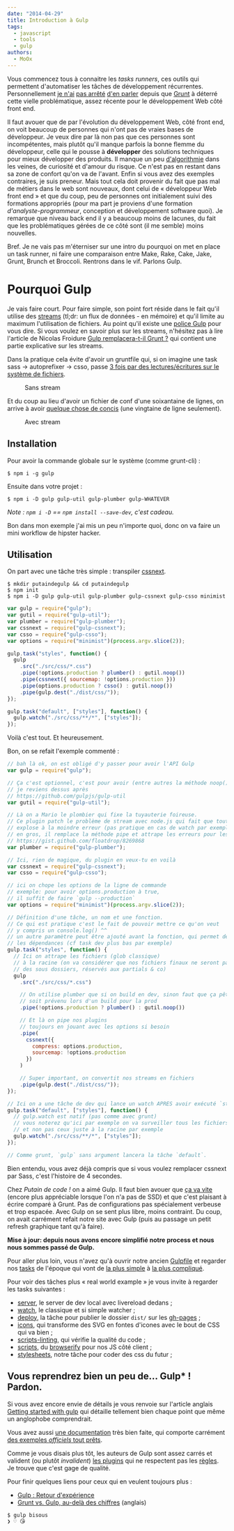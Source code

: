 ```yaml
---
date: "2014-04-29"
title: Introduction à Gulp
tags:
  - javascript
  - tools
  - gulp
authors:
  - MoOx
---
```


Vous commencez tous à connaitre les *tasks runners*, ces outils qui permettent
d'automatiser les tâches de développement récurrentes. Personnellement [je
n'ai](http://moox.io/slides/2013/grunt-before-after/) [pas
arrêté](http://www.24joursdeweb.fr/2013/automatisez-votre-workflow-front-end/)
[d'en parler](http://moox.io/slides/2014/introduction-gulp/) depuis que
[Grunt](/fr/articles/js/grunt/) à déterré cette vielle problématique, assez
récente pour le développement Web côté front end.

Il faut avouer que de par l'évolution du développement Web, côté front end, on
voit beaucoup de personnes qui n'ont pas de vraies bases de développeur. Je veux
dire par là non pas que ces personnes sont incompétentes, mais plutôt qu'il
manque parfois la bonne flemme du développeur, celle qui le pousse à
**développer** des solutions techniques pour mieux développer des produits. Il
manque un peu [d'algorithmie](http://fr.wiktionary.org/wiki/algorithmie) dans
les veines, de curiosité et d'amour du risque. Ce n'est pas en restant dans sa
zone de confort qu'on va de l'avant. Enfin si vous avez des exemples contraires,
je suis preneur. Mais tout cela doit provenir du fait que pas mal de métiers
dans le web sont nouveaux, dont celui de « développeur Web front end » et que du
coup, peu de personnes ont initialement suivi des formations appropriés (pour ma
part je proviens d'une formation *d'analyste-programmeur*, conception et
développement software quoi). Je remarque que niveau back end il y a beaucoup
moins de lacunes, du fait que les problématiques gérées de ce côté sont (il me
semble) moins nouvelles.

Bref. Je ne vais pas m'éterniser sur une intro du pourquoi on met en place un
task runner, ni faire une comparaison entre Make, Rake, Cake, Jake, Grunt,
Brunch et Broccoli. Rentrons dans le vif. Parlons Gulp.

# Pourquoi Gulp

Je vais faire court. Pour faire simple, son point fort réside dans le fait qu'il
utilise des [streams](http://dailyjs.com/2012/09/10/streams/) (tl;dr: un flux de
données - en mémoire) et qu'il limite au maximum l'utilisation de fichiers. Au
point qu'il existe une [police
Gulp](https://github.com/godaddy/gulp-header/issues/4#issuecomment-32111457)
pour vous dire. Si vous voulez en savoir plus sur les streams, n'hésitez pas à
lire l'article de Nicolas Froidure [Gulp remplacera-t-il Grunt
?](http://insertafter.com/fr/blog/gulp_vs_grunt.html) qui contient une partie
explicative sur les streams.

Dans la pratique cela évite d'avoir un gruntfile qui, si on imagine une task
sass -> autoprefixer -> csso, passe [3 fois par des lectures/écritures sur le
système de
fichiers](/fr/articles/css/autoprefixer/mise-en-place/#autoprefixer-avec-grunt).

<figure>
  <img src="http://jaysoo.ca/images/grunt-flow-2.png" alt="" />
  <figcaption>Sans stream</figcaption>
</figure>

Et du coup au lieu d'avoir un fichier de conf d'une soixantaine de lignes, on
arrive à avoir [quelque chose de
concis](/fr/articles/css/autoprefixer/mise-en-place/#autoprefixer-avec-gulp)
(une vingtaine de ligne seulement).

<figure>
  <img src="http://jaysoo.ca/images/gulp-flow.png" alt="" />
  <figcaption>Avec stream</figcaption>
</figure>

## Installation

Pour avoir la commande globale sur le système (comme grunt-cli) :

```console
$ npm i -g gulp
```

Ensuite dans votre projet :

```console
$ npm i -D gulp gulp-util gulp-plumber gulp-WHATEVER
```

_Note : `npm i -D` == `npm install --save-dev`, c'est cadeau._

Bon dans mon exemple j'ai mis un peu n'importe quoi, donc on va faire un mini
workflow de hipster hacker.

## Utilisation

On part avec une tâche très simple : transpiler [cssnext](http://cssnext.io).

```console
$ mkdir putaindegulp && cd putaindegulp
$ npm init
$ npm i -D gulp gulp-util gulp-plumber gulp-cssnext gulp-csso minimist
```

```js
var gulp = require("gulp");
var gutil = require("gulp-util");
var plumber = require("gulp-plumber");
var cssnext = require("gulp-cssnext");
var csso = require("gulp-csso");
var options = require("minimist")(process.argv.slice(2));

gulp.task("styles", function() {
  gulp
    .src("./src/css/*.css")
    .pipe(!options.production ? plumber() : gutil.noop())
    .pipe(cssnext({ sourcemap: !options.production }))
    .pipe(options.production ? csso() : gutil.noop())
    .pipe(gulp.dest("./dist/css/"));
});

gulp.task("default", ["styles"], function() {
  gulp.watch("./src/css/**/*", ["styles"]);
});
```

Voilà c'est tout. Et heureusement.

Bon, on se refait l'exemple commenté :

```js
// bah là ok, on est obligé d'y passer pour avoir l'API Gulp
var gulp = require("gulp");

// Ça c'est optionnel, c'est pour avoir (entre autres la méthode noop())
// je reviens dessus après
// https://github.com/gulpjs/gulp-util
var gutil = require("gulp-util");

// Là on a Mario le plombier qui fixe la tuyauterie foireuse.
// Ce plugin patch le problème de stream avec node.js qui fait que tout le process
// explose à la moindre erreur (pas pratique en cas de watch par exemple)
// en gros, il remplace la méthode pipe et attrape les erreurs pour les ressortir gentiment
// https://gist.github.com/floatdrop/8269868
var plumber = require("gulp-plumber");

// Ici, rien de magique, du plugin en veux-tu en voilà
var cssnext = require("gulp-cssnext");
var csso = require("gulp-csso");

// ici on chope les options de la ligne de commande
// exemple: pour avoir options.production à true,
// il suffit de faire `gulp --production`
var options = require("minimist")(process.argv.slice(2));

// Définition d'une tâche, un nom et une fonction.
// Ce qui est pratique c'est le fait de pouvoir mettre ce qu'on veut
// y compris un console.log() ^^
// un autre paramètre peut être ajouté avant la fonction, qui permet de préciser
// les dépendances (cf task dev plus bas par exemple)
gulp.task("styles", function() {
  // Ici on attrape les fichiers (glob classique)
  // à la racine (on va considérer que nos fichiers finaux ne seront pas dans
  // des sous dossiers, réservés aux partials & co)
  gulp
    .src("./src/css/*.css")

    // On utilise plumber que si on build en dev, sinon faut que ça pête, qu'on
    // soit prévenu lors d'un build pour la prod
    .pipe(!options.production ? plumber() : gutil.noop())

    // Et là on pipe nos plugins
    // toujours en jouant avec les options si besoin
    .pipe(
      cssnext({
        compress: options.production,
        sourcemap: !options.production
      })
    )

    // Super important, on convertit nos streams en fichiers
    .pipe(gulp.dest("./dist/css/"));
});

// Ici on a une tâche de dev qui lance un watch APRES avoir exécuté `styles` une fois
gulp.task("default", ["styles"], function() {
  // gulp.watch est natif (pas comme avec grunt)
  // vous noterez qu'ici par exemple on va surveiller tous les fichiers
  // et non pas ceux juste à la racine par exemple
  gulp.watch("./src/css/**/*", ["styles"]);
});

// Comme grunt, `gulp` sans argument lancera la tâche `default`.
```

Bien entendu, vous avez déjà compris que si vous voulez remplacer cssnext par
Sass, c'est l'histoire de 4 secondes.

Chez _Putain de code !_ on a aimé Gulp. Il faut bien avouer que [ça va
vite](https://twitter.com/putaindecode/status/460868992396460032) (encore plus
appréciable lorsque l'on n'a pas de SSD) et que c'est plaisant à écrire comparé
à Grunt. Pas de configurations pas spécialement verbeuse et trop espacée. Avec
Gulp on se sent plus libre, moins contraint. Du coup, on avait carrément refait
notre site avec Gulp (puis au passage un petit refresh graphique tant qu'à
faire).

**Mise à jour: depuis nous avons encore simplifié notre process et nous nous
sommes passé de Gulp.**

Pour aller plus loin, vous n'avez qu'à ouvrir notre ancien
[Gulpfile](https://github.com/putaindecode/putaindecode.io/blob/6702dffed608cf6d03141f1dcdbb096a66ff7d8f/gulpfile.js)
et regarder nos
[tasks](https://github.com/putaindecode/putaindecode.io/tree/6702dffed608cf6d03141f1dcdbb096a66ff7d8f/tasks)
de l'époque qui vont de [la plus
simple](https://github.com/putaindecode/putaindecode.io/blob/6702dffed608cf6d03141f1dcdbb096a66ff7d8f/tasks/clean.js)
à [la plus
compliqué](https://github.com/putaindecode/putaindecode.io/blob/6702dffed608cf6d03141f1dcdbb096a66ff7d8f/tasks/contributors.js).

Pour voir des tâches plus « real world example » je vous invite à regarder les
tasks suivantes :

* [server](https://github.com/putaindecode/putaindecode.io/blob/6702dffed608cf6d03141f1dcdbb096a66ff7d8f/tasks/server.js),
  le server de dev local avec livereload dedans ;
* [watch](https://github.com/putaindecode/putaindecode.io/blob/6702dffed608cf6d03141f1dcdbb096a66ff7d8f/tasks/watch.js),
  le classique et si simple watcher ;
* [deploy](https://github.com/putaindecode/putaindecode.io/blob/6702dffed608cf6d03141f1dcdbb096a66ff7d8f/tasks/deploy.js),
  la tâche pour publier le dossier `dist/` sur les
  [gh-pages](https://pages.github.com/) ;
* [icons](https://github.com/putaindecode/putaindecode.io/blob/6702dffed608cf6d03141f1dcdbb096a66ff7d8f/tasks/icons.js),
  qui transforme des SVG en fontes d'icones avec le bout de CSS qui va bien ;
* [scripts-linting](https://github.com/putaindecode/putaindecode.io/blob/6702dffed608cf6d03141f1dcdbb096a66ff7d8f/tasks/scripts-linting.js),
  qui vérifie la qualité du code ;
* [scripts](https://github.com/putaindecode/putaindecode.io/blob/6702dffed608cf6d03141f1dcdbb096a66ff7d8f/tasks/scripts.js),
  du [browserify](/fr/articles/js/browserify/) pour nos JS côté client ;
* [stylesheets](https://github.com/putaindecode/putaindecode.io/blob/6702dffed608cf6d03141f1dcdbb096a66ff7d8f/tasks/stylesheets.js),
  notre tâche pour coder des css du futur ;

## Vous reprendrez bien un peu de… Gulp\* ! Pardon.

Si vous avez encore envie de détails je vous renvoie sur l'article anglais
[Getting started with
gulp](http://markgoodyear.com/2014/01/getting-started-with-gulp/) qui détaille
tellement bien chaque point que même un anglophobe comprendrait.

Vous avez aussi [une
documentation](https://github.com/gulpjs/gulp/blob/master/docs/README.md) très
bien faite, qui comporte carrément [des exemples _officiels_ tout
prêts](https://github.com/gulpjs/gulp/tree/master/docs/recipes).

Comme je vous disais plus tôt, les auteurs de Gulp sont assez carrés et valident
(ou plutôt *invalident*) [les
plugins](https://www.npmjs.org/search?q=gulpplugin) qui ne respectent pas les
[règles](https://github.com/gulpjs/gulp/blob/master/docs/writing-a-plugin/guidelines.md).
Je trouve que c'est gage de qualité.

Pour finir quelques liens pour ceux qui en veulent toujours plus :

* [Gulp : Retour
  d'expérience](http://insertafter.com/fr/blog/retour_experience_gulp.html)
* [Grunt vs. Gulp, au-delà des
  chiffres](http://jaysoo.ca/2014/01/27/gruntjs-vs-gulpjs/) (anglais)

```console
$ gulp bisous
❯ ♡ 😘
```
